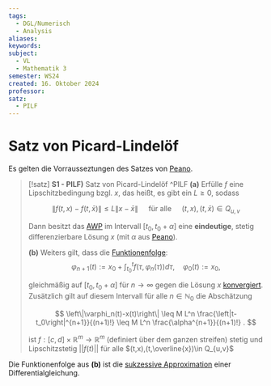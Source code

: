 ```yaml
---
tags:
  - DGL/Numerisch
  - Analysis
aliases: 
keywords: 
subject:
  - VL
  - Mathematik 3
semester: WS24
created: 16. Oktober 2024
professor: 
satz:
  - PILF
---
```

 

# Satz von Picard-Lindelöf

Es gelten die Vorrausseztungen des Satzes von [Peano](Analysis/Peano.md).

> [!satz] **S1 - PILF)** Satz von Picard-Lindelöf ^PILF
> **(a)** Erfülle $f$ eine Lipschitzbedingung bzgl. $x$, das heißt, es gibt ein $L \geq 0$, sodass
> 
> $$
> \|f(t, x)-f(t, \bar{x})\| \leq L\|x-\bar{x}\| \quad \text { für alle } \quad(t, x),(t, \bar{x}) \in Q_{u, v}
> $$
> 
> Dann besitzt das [AWP](GDGL.md) im Intervall $[t_{0},t_{0}+\alpha]$ eine **eindeutige**, stetig differenzierbare Lösung $x$ (mit $\alpha$ aus [Peano](Analysis/Peano.md)).
> 
> **(b)** Weiters gilt, dass die [Funktionenfolge](Analysis/Funktionenfolge.md):
> $$
> \varphi_{n+1}(t):=x_0+\int_{t_0}^t f\left(\tau, \varphi_n(\tau)\right) d \tau, \quad \varphi_0(t):=x_0,
> $$
> 
> gleichmäßig auf $\left[t_0, t_0+\alpha\right]$ für $n \rightarrow \infty$ gegen die Lösung $x$ [konvergiert](Analysis/Grenzwert.md). Zusätzlich gilt auf diesem Intervall für alle $n \in \mathbb{N}_0$ die Abschätzung
> 
> $$
> \left\|\varphi_n(t)-x(t)\right\| \leq M L^n \frac{\left|t-t_0\right|^{n+1}}{(n+1)!} \leq M L^n \frac{\alpha^{n+1}}{(n+1)!} .
> $$
> 
> 
> ist $f:[c,d] \times \mathbb{R}^m \to \mathbb{R}^m$ (definiert über dem ganzen streifen) stetig und Lipschitzstetig $\lvert \lvert f(t) \rvert \rvert$ für alle $(t,x),(t,\overline{x})\in Q_{u,v}$

Die Funktionenfolge aus **(b)** ist die [sukzessive Approximation](Analysis/sukzessive%20Approximation.md) einer Differentialgleichung.
